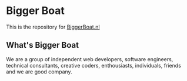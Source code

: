 # Bigger Boat

This is the repository for [BiggerBoat.nl](http://biggerboat.nl)

## What's Bigger Boat

We are a group of independent web developers, software engineers, technical consultants, creative coders, enthousiasts, individuals, friends and we are good company. 